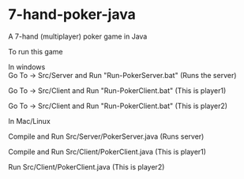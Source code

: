 7-hand-poker-java
=================

A 7-hand (multiplayer) poker game in Java

To run this game
<dl>
<dt>In windows</dt>
Go To -> Src/Server and Run "Run-PokerServer.bat" (Runs the server)


Go To -> Src/Client and Run "Run-PokerClient.bat" (This is player1)

Go To -> Src/Client and Run "Run-PokerClient.bat" (This is player2)


<dt>In Mac/Linux</dt>


Compile and Run Src/Server/PokerServer.java (Runs server)

Compile and Run Src/Client/PokerClient.java (This is player1)

Run Src/Client/PokerClient.java (This is player2)
</dl>

